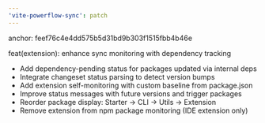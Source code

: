 ```yaml
---
'vite-powerflow-sync': patch
---
```


anchor: feef76c4e4dd575b5d31bd9b303f1515fbb4b46e

feat(extension): enhance sync monitoring with dependency tracking

- Add dependency-pending status for packages updated via internal deps
- Integrate changeset status parsing to detect version bumps
- Add extension self-monitoring with custom baseline from package.json
- Improve status messages with future versions and trigger packages
- Reorder package display: Starter → CLI → Utils → Extension
- Remove extension from npm package monitoring (IDE extension only)
